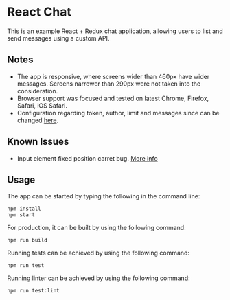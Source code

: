 # React Chat

This is an example React + Redux chat application, allowing users to list and send messages using a custom API.

## Notes
* The app is responsive, where screens wider than 460px have wider messages. Screens narrower than 290px were not taken into the consideration.
* Browser support was focused and tested on latest Chrome, Firefox, Safari, iOS Safari.
* Configuration regarding token, author, limit and messages since can be changed [here](src/config.js).

## Known Issues
* Input element fixed position carret bug. [More info](https://hackernoon.com/how-to-fix-the-ios-11-input-element-in-fixed-modals-bug-aaf66c7ba3f8)

## Usage

The app can be started by typing the following in the command line:

```
npm install
npm start
```

For production, it can be built by using the following command:

```
npm run build
```

Running tests can be achieved by using the following command:

```
npm run test
```

Running linter can be achieved by using the following command:

```
npm run test:lint
```
